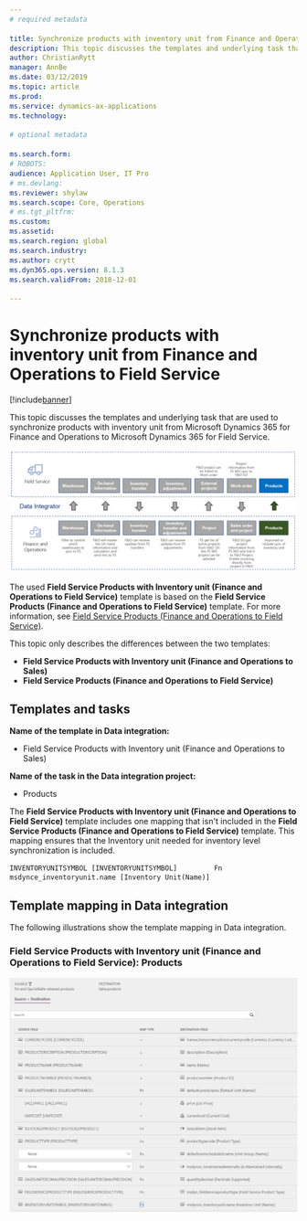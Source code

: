 ```yaml
---
# required metadata

title: Synchronize products with inventory unit from Finance and Operations to Field Service
description: This topic discusses the templates and underlying task that are used to synchronize products with inventory unit from Microsoft Dynamics 365 for Finance and Operations to Microsoft Dynamics 365 for Field Service.
author: ChristianRytt
manager: AnnBe
ms.date: 03/12/2019
ms.topic: article
ms.prod: 
ms.service: dynamics-ax-applications
ms.technology: 

# optional metadata

ms.search.form: 
# ROBOTS: 
audience: Application User, IT Pro
# ms.devlang: 
ms.reviewer: shylaw
ms.search.scope: Core, Operations
# ms.tgt_pltfrm: 
ms.custom: 
ms.assetid: 
ms.search.region: global
ms.search.industry: 
ms.author: crytt
ms.dyn365.ops.version: 8.1.3 
ms.search.validFrom: 2018-12-01

---
```


# Synchronize products with inventory unit from Finance and Operations to Field Service

[!include[banner](../includes/banner.md)]

This topic discusses the templates and underlying task that are used to synchronize products with inventory unit from Microsoft Dynamics 365 for Finance and Operations to Microsoft Dynamics 365 for Field Service.

[![Synchronization of business processes between Finance and Operations and Field Service](./media/FSProductsOW.png)](./media/FSProductsOW.png)

The used **Field Service Products with Inventory unit (Finance and Operations to Field Service)** template is based on the **Field Service Products (Finance and Operations to Field Service)** template. For more information, see [Field Service Products (Finance and Operations to Field Service)](field-service-product.md).

This topic only describes the differences between the two templates: 
- **Field Service Products with Inventory unit (Finance and Operations to Sales)**
- **Field Service Products (Finance and Operations to Field Service)** 

## Templates and tasks

**Name of the template in Data integration:**

- Field Service Products with Inventory unit (Finance and Operations to Sales)

**Name of the task in the Data integration project:**

- Products

The **Field Service Products with Inventory unit (Finance and Operations to Field Service)** template includes one mapping that isn't included in the **Field Service Products (Finance and Operations to Field Service)** template. This mapping ensures that the Inventory unit needed for inventory level synchronization is included.

```
INVENTORYUNITSYMBOL [INVENTORYUNITSYMBOL]         Fn        msdynce_inventoryunit.name [Inventory Unit(Name)] 
```

## Template mapping in Data integration

The following illustrations show the template mapping in Data integration.

### Field Service Products with Inventory unit (Finance and Operations to Field Service): Products

[![Template mapping in Data integration](./media/FSProduct1.png)](./media/FSProduct1.png)
